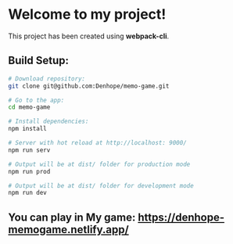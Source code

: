 # Welcome to my project!

This project has been created using **webpack-cli**.

## Build Setup:

```bash
# Download repository:
git clone git@github.com:Denhope/memo-game.git

# Go to the app:
cd memo-game

# Install dependencies:
npm install
```

```bash
# Server with hot reload at http://localhost: 9000/
npm run serv
```

```bash
# Output will be at dist/ folder for production mode
npm run prod
```

```bash
# Output will be at dist/ folder for development mode
npm run dev
```

## You can play in My game: https://denhope-memogame.netlify.app/

